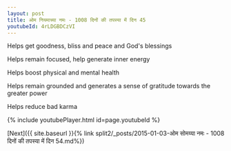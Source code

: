 ```yaml
---
layout: post
title: ओम नियमाच्या नमः - 1008 दिनों की तपस्या में दिन 45
youtubeId: 4rLDGBDCzVI
---
```

 
 
Helps get goodness, bliss and peace and God's blessings
 
Helps remain focused, help generate inner energy 
 
Helps boost physical and mental health 
 
Helps remain grounded and generates a sense of gratitude towards the greater power 
 
Helps reduce bad karma
 
 
 
 


{% include youtubePlayer.html id=page.youtubeId %}
 
[Next]({{ site.baseurl }}{% link  split2/_posts/2015-01-03-ओम सोमय्या नमः - 1008 दिनों की तपस्या में दिन 54.md%})
 
